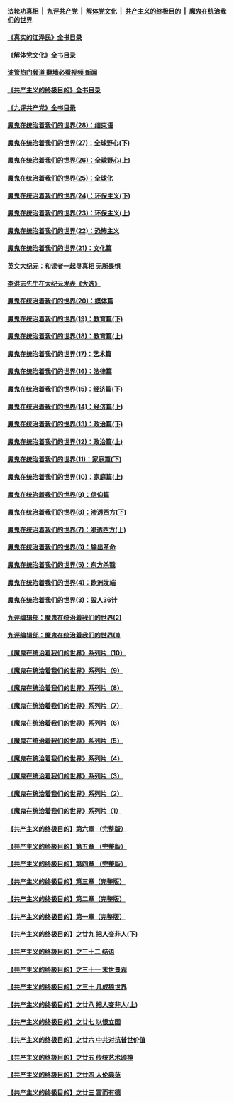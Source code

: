 ####  [法轮功真相](../../../../basic/blob/master/README.md?t=06281131) &nbsp;|&nbsp; [九评共产党](../../../../9ping.md/blob/master/README.md?t=06281131) &nbsp;|&nbsp; [解体党文化](../../../../jtdwh.md/blob/master/README.md?t=06281131)  &nbsp;|&nbsp; [共产主义的终极目的](../../../../gczydzjmd.md/blob/master/README.md?t=06281131) &nbsp;|&nbsp; [魔鬼在统治我们的世界](../../../../mgztzwmdsj.md/blob/master/README.md?t=06281131) 

#### [《真实的江泽民》全书目录](../pages/nsc422/n13721399.md?t=06281131) 

#### [《解体党文化》全书目录](../pages/nsc422/n13721157.md?t=06281131) 

#### [油管热门频道 翻墙必看视频 新闻](http://45.76.130.85:81/youtube.html?06281131)

#### [《共产主义的终极目的》全书目录](../pages/nsc422/n13721048.md?t=06281131) 

#### [《九评共产党》全书目录](../pages/nsc422/n13708085.md?t=06281131) 

#### [魔鬼在统治着我们的世界(28)：结束语](../pages/nsc422/n10936246.md?t=06281131) 

#### [魔鬼在统治着我们的世界(27)：全球野心(下)](../pages/nsc422/n10928319.md?t=06281131) 

#### [魔鬼在统治着我们的世界(26)：全球野心(上)](../pages/nsc422/n10900318.md?t=06281131) 

#### [魔鬼在统治着我们的世界(25)：全球化](../pages/nsc422/n10788205.md?t=06281131) 

#### [魔鬼在统治着我们的世界(24)：环保主义(下)](../pages/nsc422/n10695307.md?t=06281131) 

#### [魔鬼在统治着我们的世界(23)：环保主义(上)](../pages/nsc422/n10688613.md?t=06281131) 

#### [魔鬼在统治着我们的世界(22)：恐怖主义](../pages/nsc422/n10614727.md?t=06281131) 

#### [魔鬼在统治着我们的世界(21)：文化篇](../pages/nsc422/n10597706.md?t=06281131) 

#### [英文大纪元：和读者一起寻真相 无所畏惧](../pages/nsc422/n12542027.md?t=06281131) 

#### [李洪志先生在大纪元发表《大选》](../pages/nsc422/n12534746.md?t=06281131) 

#### [魔鬼在统治着我们的世界(20)：媒体篇](../pages/nsc422/n10586579.md?t=06281131) 

#### [魔鬼在统治着我们的世界(19)：教育篇(下)](../pages/nsc422/n10564808.md?t=06281131) 

#### [魔鬼在统治着我们的世界(18)：教育篇(上)](../pages/nsc422/n10526970.md?t=06281131) 

#### [魔鬼在统治着我们的世界(17)：艺术篇](../pages/nsc422/n10499093.md?t=06281131) 

#### [魔鬼在统治着我们的世界(16)：法律篇](../pages/nsc422/n10485969.md?t=06281131) 

#### [魔鬼在统治着我们的世界(15)：经济篇(下)](../pages/nsc422/n10469975.md?t=06281131) 

#### [魔鬼在统治着我们的世界(14)：经济篇(上)](../pages/nsc422/n10457370.md?t=06281131) 

#### [魔鬼在统治着我们的世界(13)：政治篇(下)](../pages/nsc422/n10448270.md?t=06281131) 

#### [魔鬼在统治着我们的世界(12)：政治篇(上)](../pages/nsc422/n10444576.md?t=06281131) 

#### [魔鬼在统治着我们的世界(11)：家庭篇(下)](../pages/nsc422/n10440961.md?t=06281131) 

#### [魔鬼在统治着我们的世界(10)：家庭篇(上)](../pages/nsc422/n10435448.md?t=06281131) 

#### [魔鬼在统治着我们的世界(9)：信仰篇](../pages/nsc422/n10432159.md?t=06281131) 

#### [魔鬼在统治着我们的世界(8)：渗透西方(下)](../pages/nsc422/n10429603.md?t=06281131) 

#### [魔鬼在统治着我们的世界(7)：渗透西方(上)](../pages/nsc422/n10426013.md?t=06281131) 

#### [魔鬼在统治着我们的世界(6)：输出革命](../pages/nsc422/n10421536.md?t=06281131) 

#### [魔鬼在统治着我们的世界(5)：东方杀戮](../pages/nsc422/n10417707.md?t=06281131) 

#### [魔鬼在统治着我们的世界(4)：欧洲发端](../pages/nsc422/n10414890.md?t=06281131) 

#### [魔鬼在统治着我们的世界(3)：毁人36计](../pages/nsc422/n10411583.md?t=06281131) 

#### [九评编辑部：魔鬼在统治着我们的世界(2)](../pages/nsc422/n10410036.md?t=06281131) 

#### [九评编辑部：魔鬼在统治着我们的世界(1)](../pages/nsc422/n10406825.md?t=06281131) 

#### [《魔鬼在统治着我们的世界》系列片（10）](../pages/nsc422/n12292670.md?t=06281131) 

#### [《魔鬼在统治着我们的世界》系列片（9）](../pages/nsc422/n12290859.md?t=06281131) 

#### [《魔鬼在统治着我们的世界》系列片（8）](../pages/nsc422/n12287445.md?t=06281131) 

#### [《魔鬼在统治着我们的世界》系列片（7）](../pages/nsc422/n12283425.md?t=06281131) 

#### [《魔鬼在统治着我们的世界》系列片（6）](../pages/nsc422/n12282314.md?t=06281131) 

#### [《魔鬼在统治着我们的世界》系列片（5）](../pages/nsc422/n12281419.md?t=06281131) 

#### [《魔鬼在统治着我们的世界》系列片（4）](../pages/nsc422/n12274024.md?t=06281131) 

#### [《魔鬼在统治着我们的世界》系列片（3）](../pages/nsc422/n12271322.md?t=06281131) 

#### [《魔鬼在统治着我们的世界》系列片（2）](../pages/nsc422/n12269049.md?t=06281131) 

#### [《魔鬼在统治着我们的世界》系列片（1）](../pages/nsc422/n12267575.md?t=06281131) 

#### [【共产主义的终极目的】第六章 （完整版）](../pages/nsc422/n11428913.md?t=06281131) 

#### [【共产主义的终极目的】第五章 （完整版）](../pages/nsc422/n11428912.md?t=06281131) 

#### [【共产主义的终极目的】第四章 （完整版）](../pages/nsc422/n11428907.md?t=06281131) 

#### [【共产主义的终极目的】第三章（完整版）](../pages/nsc422/n11428848.md?t=06281131) 

#### [【共产主义的终极目的】第二章（完整版）](../pages/nsc422/n11428831.md?t=06281131) 

#### [【共产主义的终极目的】第一章（完整版）](../pages/nsc422/n11417651.md?t=06281131) 

#### [【共产主义的终极目的】之廿九 把人变非人(下)](../pages/nsc422/n11344140.md?t=06281131) 

#### [【共产主义的终极目的】之三十二 结语](../pages/nsc422/n11360535.md?t=06281131) 

#### [【共产主义的终极目的】之三十一 末世景观](../pages/nsc422/n11351129.md?t=06281131) 

#### [【共产主义的终极目的】之三十 几成狼世界](../pages/nsc422/n11348280.md?t=06281131) 

#### [【共产主义的终极目的】之廿八 把人变非人(上)](../pages/nsc422/n11340492.md?t=06281131) 

#### [【共产主义的终极目的】之廿七 以恨立国](../pages/nsc422/n11336944.md?t=06281131) 

#### [【共产主义的终极目的】之廿六 中共对抗普世价值](../pages/nsc422/n11324785.md?t=06281131) 

#### [【共产主义的终极目的】之廿五 传统艺术颂神](../pages/nsc422/n11296396.md?t=06281131) 

#### [【共产主义的终极目的】之廿四 人伦典范](../pages/nsc422/n11296397.md?t=06281131) 

#### [【共产主义的终极目的】之廿三 富而有德](../pages/nsc422/n11283598.md?t=06281131) 

<img src='http://gfw-breaker.win/goodnews/indexes/nsc422.md' width='0px' height='0px'/>
